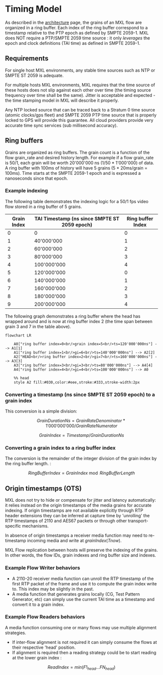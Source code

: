 <!-- SPDX-FileCopyrightText: 2025 Contributors to the Media eXchange Layer project https://github.com/dmf-mxl/mxl/contributors.md -->
<!-- SPDX-License-Identifier: Apache-2.0 -->

# Timing Model

As described in the [architecture](./architecture.md) page, the grains of an MXL flow are organized in a ring buffer. Each index of the ring buffer correspond to a timestamp relative to the PTP epoch as defined by SMPTE 2059-1. MXL does NOT require a PTP/SMPTE 2059 time source : it only _leverages_ the epoch and clock definitions (TAI time) as defined in SMPTE 2059-1.

## Requirements

For single host MXL environments, any stable time sources such as NTP or SMPTE ST 2059 is adequate.

For multiple hosts MXL environments, MXL requires that the time source of these hosts does not slip against each other over time (the timing source frequency over time shall be the same). Jitter is acceptable and expected - the time stamping model in MXL will describe it properly.

Any NTP locked source that can be traced back to a Stratum 0 time source (atomic clocks/gps fleet) and SMPTE 2059 PTP time source that is properly locked to GPS will provide this guarantee. All cloud providers provide very accurate time sync services (sub millisecond accuracy).

## Ring buffers

Grains are organized as ring buffers. The grain count is a function of the flow grain_rate and desired history length. For example if a flow grain_rate is 50/1, each grain will be worth 20'000'000 ns (1/50 \* 1'000'000) of data. A ring buffer with 100ms of history will have 5 grains (5 \* 20ms/grain = 100ms). Time starts at the SMPTE 2059-1 epoch and is expressed a nanoseconds since that epoch.

### Example indexing

The following table demonstrates the indexing logic for a 50/1 fps video flow stored in a ring buffer of 5 grains.

| Grain Index | TAI Timestamp (ns since SMPTE ST 2059 epoch) | Ring buffer Index |
| ----------- | -------------------------------------------- | ----------------- |
| 0           | 0                                            | 0                 |
| 1           | 40'000'000                                   | 1                 |
| 2           | 60'000'000                                   | 2                 |
| 3           | 80'000'000                                   | 3                 |
| 4           | 100'000'000                                  | 4                 |
| 5           | 120'000'000                                  | 0                 |
| 6           | 140'000'000                                  | 1                 |
| 7           | 160'000'000                                  | 2                 |
| 8           | 180'000'000                                  | 3                 |
| 9           | 200'000'000                                  | 4                 |

The following graph demonstrates a ring buffer where the head has wrapped around and is now at ring buffer index 2 (the time span between grain 3 and 7 in the table above).

```mermaid
flowchart LR

    A0["ring buffer index=0<br/>grain index=5<br/>ts=120'000'000ns"] --> A1[1]
    A1["ring buffer index=1<br/>gi=6<br/>ts=140'000'000ns"] --> A2[2]
    A2["HEAD<br/>ring buffer index=2<br/>gi=7<br/>ts=160'000'000ns"] --> A3[3]
    A3["ring buffer index=3<br/>gi=3<br/>ts=80'000'000ns"] --> A4[4]
    A4["ring buffer index=4<br/>gi=4<br/>ts=100'000'000ns"] --> A0

    %% head
    style A2 fill:#030,color:#eee,stroke:#333,stroke-width:2px

```

### Converting a timestamp (ns since SMPTE ST 2059 epoch) to a grain index

This conversion is a simple division:

$$
GrainDurationNs = GrainRateDenominator * 1'000'000'000 / GrainRateNumerator
$$

$$
GrainIndex = Timestamp / GrainDurationNs
$$

### Converting a grain index to a ring buffer index

The conversion is the remainder of the integer division of the grain index by the ring buffer length. :

$$
RingBufferIndex = GrainIndex \bmod RingBufferLength
$$

## Origin timestamps (OTS)

MXL does not try to hide or compensate for jitter and latency automatically: it relies instead on the origin timestamps of the media grains for accurate indexing. If origin timestamps are not available explicitly through RTP header extensions they can be inferred at capture time by 'unrolling' the RTP timestamps of 2110 and AES67 packets or through other transport-specific mechanisms.

In absence of origin timestamps a receiver media function may need to re-timestamp incoming media and write at $grainIndex(T{now})$.

MXL Flow replication between hosts will preserve the indexing of the grains. In other words, the flow IDs, grain indexes and ring buffer size and indexes.

### Example Flow Writer behaviors

- A 2110-20 receiver media function can unroll the RTP timestamp of the first RTP packet of the frame and use it to compute the grain index write to. This index may be slightly in the past.
- A media function that generates grains locally (CG, Test Pattern Generator, etc) can simply use the current TAI time as a timestamp and convert it to a grain index.

### Example Flow Readers behaviors

A media function consuming one or many flows may use multiple alignment strategies.

- If inter-flow alignment is not required it can simply consume the flows at their respective 'head' position.
- If alignment is required then a reading strategy could be to start reading at the lower grain index :

$$
ReadIndex = min(F1_{head} ... FN_{head})
$$
